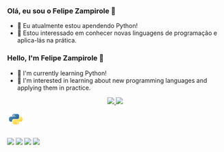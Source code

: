 ### Olá, eu sou o Felipe Zampirole 👋

- 🌱 Eu atualmente estou apendendo Python!
- 🤔 Estou interessado em conhecer novas linguagens de programação e aplica-lás na prática.

### Hello, I'm Felipe Zampirole 👋

- 🌱 I'm currently learning Python!
- 🤔 I'm interested in learning about new programming languages and applying them in practice.

<div align="center">
  <a href="https://github.com/FelipeZamp">
  <img height="180em" src="https://github-readme-stats.vercel.app/api?username=FelipeZamp&show_icons=true&theme=dark&include_all_commits=true&count_private=true"/>
  <img height="180em" src="https://github-readme-stats.vercel.app/api/top-langs/?username=FelipeZamp&layout=compact&langs_count=7&theme=dark"/>
</div>

<div style="display: inline_block"><br>
  <img align="center" alt="Rafa-Python" height="30" width="40" src="https://raw.githubusercontent.com/devicons/devicon/master/icons/python/python-original.svg">
</div>

</div>
  
  ##
 
<div> 

  <a href="https://instagram.com/zampirolefelipe" target="_blank"><img src="https://img.shields.io/badge/-Instagram-%23E4405F?style=for-the-badge&logo=instagram&logoColor=white" target="_blank"></a>
 	<a href="https://www.twitch.tv/nixzamp" target="_blank"><img src="https://img.shields.io/badge/Twitch-9146FF?style=for-the-badge&logo=twitch&logoColor=white" target="_blank"></a>
  <a href = "mailto:felipezampirole@gmail.com"><img src="https://img.shields.io/badge/-Gmail-%23333?style=for-the-badge&logo=gmail&logoColor=white" target="_blank"></a>
  <a href="https://www.linkedin.com/in/felipe-zampirole-07b45b253" target="_blank"><img src="https://img.shields.io/badge/-LinkedIn-%230077B5?style=for-the-badge&logo=linkedin&logoColor=white" target="_blank"></a> 
  
</div>
